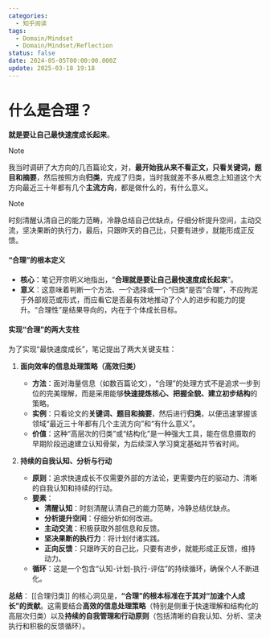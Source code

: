 ```yaml
---
categories:
  - 知乎阅读
tags:
  - Domain/Mindset
  - Domain/Mindset/Reflection
status: false
date: 2024-05-05T00:00:00.000Z
update: 2025-03-18 19:18
---
```


# 什么是合理？

**就是要让自己最快速度成长起来**。

> [!note]
> 我当时调研了大方向的几百篇论文，对，**最开始我从来不看正文，只看关键词，题目和摘要**，然后按照方向**归类**，完成了归类，当时我就差不多从概念上知道这个大方向最近三十年都有几个**主流方向**，都是做什么的，有什么意义。

> [!note]
> 时刻清醒认清自己的能力范畴，冷静总结自己优缺点，仔细分析提升空间，主动交流，坚决果断的执行力，最后，只跟昨天的自己比，只要有进步，就能形成正反馈。



#### “合理”的根本定义

*   **核心**：笔记开宗明义地指出，“**合理就是要让自己最快速度成长起来**”。
*   **意义**：这意味着判断一个方法、一个选择或一个“归类”是否“合理”，不应拘泥于外部规范或形式，而应看它是否最有效地推动了个人的进步和能力的提升。“合理性”是结果导向的，内在于个体成长目标。

#### 实现“合理”的两大支柱

为了实现“最快速度成长”，笔记提出了两大关键支柱：

1.  **面向效率的信息处理策略（高效归类）**
    *   **方法**：面对海量信息（如数百篇论文），“合理”的处理方式不是追求一步到位的完美理解，而是采用能够**快速提炼核心、把握全貌、建立初步结构**的策略。
    *   **实例**：只看论文的**关键词、题目和摘要**，然后进行**归类**，以便迅速掌握该领域“最近三十年都有几个主流方向”和“有什么意义”。
    *   **价值**：这种“高层次的归类”或“结构化”是一种强大工具，能在信息摄取的早期阶段迅速建立认知骨架，为后续深入学习奠定基础并节省时间。

2.  **持续的自我认知、分析与行动**
    *   **原则**：追求快速成长不仅需要外部的方法论，更需要内在的驱动力、清晰的自我认知和持续的行动。
    *   **要素**：
        *   **清醒认知**：时刻清醒认清自己的能力范畴，冷静总结优缺点。
        *   **分析提升空间**：仔细分析如何改进。
        *   **主动交流**：积极获取外部信息和反馈。
        *   **坚决果断的执行力**：将计划付诸实践。
        *   **正向反馈**：只跟昨天的自己比，只要有进步，就能形成正反馈，维持动力。
    *   **循环**：这是一个包含“认知-计划-执行-评估”的持续循环，确保个人不断进化。

**总结**：
[[合理归类]] 的核心洞见是，**“合理”的根本标准在于其对“加速个人成长”的贡献**。这需要结合**高效的信息处理策略**（特别是侧重于快速理解和结构化的高层次归类）以及**持续的自我管理和行动原则**（包括清晰的自我认知、分析、坚决执行和积极的反馈循环）。